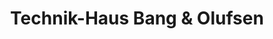---
title: "Technik-Haus Bang & Olufsen"
url: /dresden/technik-haus-bang-und-olufsen/
shop: Hifi
---